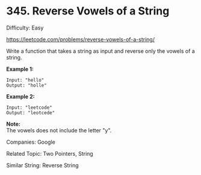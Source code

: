 # 345. Reverse Vowels of a String

Difficulty: Easy

https://leetcode.com/problems/reverse-vowels-of-a-string/

Write a function that takes a string as input and reverse only the vowels of a string.

**Example 1:**  
```
Input: "hello"
Output: "holle"
```

**Example 2:**  
```
Input: "leetcode"
Output: "leotcede"
```

**Note:**  
The vowels does not include the letter "y".

Companies: Google

Related Topic: Two Pointers, String

Similar String: Reverse String
